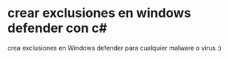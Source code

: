 # crear exclusiones en windows defender con c#
crea exclusiones en Windows defender para cualquier malware o virus :)

